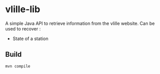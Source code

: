 #   vlille-lib
A simple Java API to retrieve information from the vlille website.
Can be used to recover :
 * State of a station

## Build

```bash
mvn compile
```
